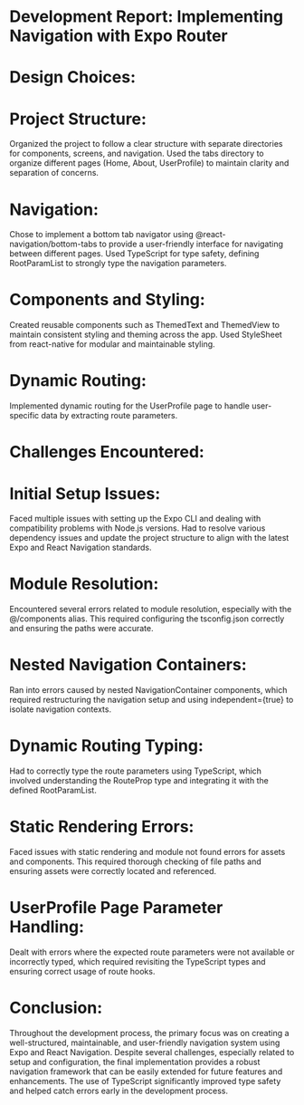 # Development Report: Implementing Navigation with Expo Router

# Design Choices:

# Project Structure:

Organized the project to follow a clear structure with separate directories for components, screens, and navigation.
Used the tabs directory to organize different pages (Home, About, UserProfile) to maintain clarity and separation of concerns.

# Navigation:

Chose to implement a bottom tab navigator using @react-navigation/bottom-tabs to provide a user-friendly interface for navigating between different pages.
Used TypeScript for type safety, defining RootParamList to strongly type the navigation parameters.

# Components and Styling:

Created reusable components such as ThemedText and ThemedView to maintain consistent styling and theming across the app.
Used StyleSheet from react-native for modular and maintainable styling.

# Dynamic Routing:

Implemented dynamic routing for the UserProfile page to handle user-specific data by extracting route parameters.

# Challenges Encountered:


# Initial Setup Issues:

Faced multiple issues with setting up the Expo CLI and dealing with compatibility problems with Node.js versions.
Had to resolve various dependency issues and update the project structure to align with the latest Expo and React Navigation standards.

# Module Resolution:

Encountered several errors related to module resolution, especially with the @/components alias. This required configuring the tsconfig.json correctly and ensuring the paths were 
accurate.

# Nested Navigation Containers:

Ran into errors caused by nested NavigationContainer components, which required restructuring the navigation setup and using independent={true} to isolate navigation contexts.

# Dynamic Routing Typing:

Had to correctly type the route parameters using TypeScript, which involved understanding the RouteProp type and integrating it with the defined RootParamList.

# Static Rendering Errors:

Faced issues with static rendering and module not found errors for assets and components. This required thorough checking of file paths and ensuring assets were correctly located and 
referenced.

# UserProfile Page Parameter Handling:

Dealt with errors where the expected route parameters were not available or incorrectly typed, which required revisiting the TypeScript types and ensuring correct usage of route hooks.

# Conclusion:
Throughout the development process, the primary focus was on creating a well-structured, maintainable, and user-friendly navigation system using Expo and React Navigation. 
Despite several challenges, especially related to setup and configuration, the final implementation provides a robust navigation framework that can be easily extended for future 
features and enhancements. The use of TypeScript significantly improved type safety and helped catch errors early in the development process.

